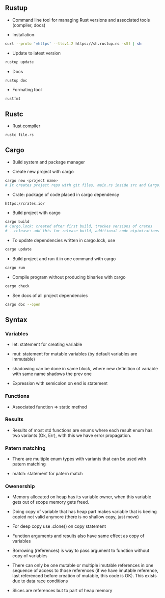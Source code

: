 

## Rustup
* Command line tool for managing Rust versions and associated tools (compiler, docs)

* Installation
``` bash
curl --proto '=https' --tlsv1.2 https://sh.rustup.rs -sSf | sh
```

* Update to latest version
``` bash
rustup update
```

* Docs
``` bash
rustup doc
```

* Formating tool
``` bash
rustfmt
```

## Rustc
* Rust compiler
``` bash
rustc file.rs
```

## Cargo
* Build system and package manager

* Create new project with cargo
``` bash
cargo new <project name>
# It creates project repo with git files, main.rs inside src and Cargo.toml file
```

* Crate: package of code placed in cargo dependency
``` bash
https://crates.io/
```

* Build project with cargo
``` bash
cargo build
# Cargo.lock: created after first build, trackes versions of crates
# --release: add this for release build, additional code otpimizations done with it
```

* To update dependencies written in cargo.lock, use
``` bash
cargo update
```

* Build project and run it in one command with cargo
``` bash
cargo run
```

* Compile program without producing binaries with cargo
``` bash
cargo check
```

* See docs of all project dependencies
``` bash
cargo doc --open
```


## Syntax

### Variables

* let: statement for creating variable

* mut: statement for mutable variables (by default variables are immutable)

* shadowing can be done in same block, where new definition of variable with same name shadows the prev one

* Expression with semicolon on end is statement

### Functions

* Associated function => static method

### Results

* Results of most std functions are enums where each result enum has two variants (Ok, Err), with this we have error propagation.

### Patern matching

* There are multiple enum types with variants that can be used with patern matching

* match: statement for patern match

### Owenership

* Memory allocated on heap has its variable owner, when this variable gets out of scope memory gets freed.

* Doing copy of variable that has heap part makes variable that is beeing copied not valid anymore (there is no shallow copy, just move)

* For deep copy use .clone() on copy statement

* Function arguments and results also have same effect as copy of variables

* Borrowing (references) is way to pass argument to function without copy of variables

* There can only be one mutable or multiple imutable references in one sequence of access to those references (if we have imutable reference, last referenced before creation of mutable, this code is OK). This exists due to data race conditions

* Slices are references but to part of heap memory

